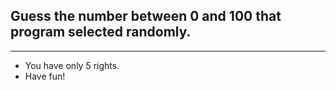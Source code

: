 ## Guess the number between 0 and 100 that program selected randomly.

---

- You have only 5 rights.
- Have fun!
